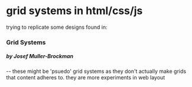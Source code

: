# grid systems in html/css/js

trying to replicate some designs found in:
### Grid Systems
##### by Josef Muller-Brockman

--
these might be 'psuedo' grid systems as they don't actually make grids that content adheres to. they are more experiments in web layout